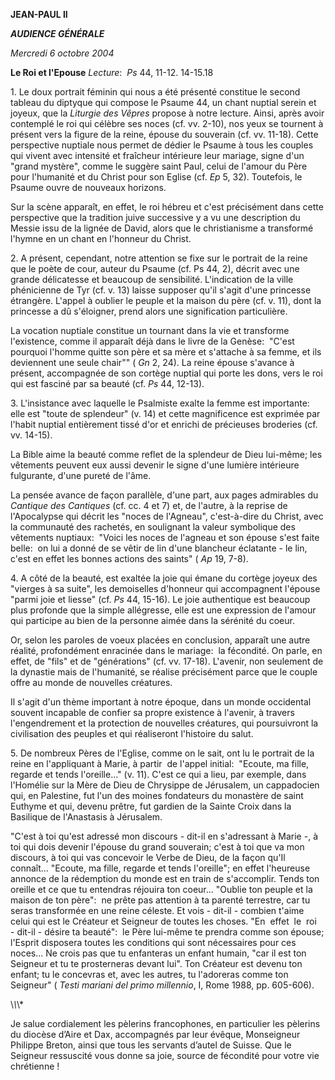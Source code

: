 **JEAN-PAUL II**

***AUDIENCE GÉNÉRALE***

*Mercredi 6 octobre 2004*

**Le Roi et l'Epouse** *Lecture*:  *Ps* 44, 11-12. 14-15.18

1. Le doux portrait féminin qui nous a été présenté constitue le second tableau du diptyque qui compose le Psaume 44, un chant nuptial serein et joyeux, que la *Liturgie des Vêpres* propose à notre lecture. Ainsi, après avoir contemplé le roi qui célèbre ses noces (cf. vv. 2-10), nos yeux se tournent à présent vers la figure de la reine, épouse du souverain (cf. vv. 11-18). Cette perspective nuptiale nous permet de dédier le Psaume à tous les couples qui vivent avec intensité et fraîcheur intérieure leur mariage, signe d'un "grand mystère", comme le suggère saint Paul, celui de l'amour du Père pour l'humanité et du Christ pour son Eglise (cf. *Ep* 5, 32). Toutefois, le Psaume ouvre de nouveaux horizons.

Sur la scène apparaît, en effet, le roi hébreu et c'est précisément dans cette perspective que la tradition juive successive y a vu une description du Messie issu de la lignée de David, alors que le christianisme a transformé l'hymne en un chant en l'honneur du Christ.

2. A présent, cependant, notre attention se fixe sur le portrait de la reine que le poète de cour, auteur du Psaume (cf. Ps 44, 2), décrit avec une grande délicatesse et beaucoup de sensibilité. L'indication de la ville phénicienne de Tyr (cf. v. 13) laisse supposer qu'il s'agit d'une princesse étrangère. L'appel à oublier le peuple et la maison du père (cf. v. 11), dont la princesse a dû s'éloigner, prend alors une signification particulière.

La vocation nuptiale constitue un tournant dans la vie et transforme l'existence, comme il apparaît déjà dans le livre de la Genèse:  "C'est pourquoi l'homme quitte son père et sa mère et s'attache à sa femme, et ils deviennent une seule chair"" ( *Gn* 2, 24). La reine épouse s'avance à présent, accompagnée de son cortège nuptial qui porte les dons, vers le roi qui est fasciné par sa beauté (cf. *Ps* 44, 12-13).

3. L'insistance avec laquelle le Psalmiste exalte la femme est importante:  elle est "toute de splendeur" (v. 14) et cette magnificence est exprimée par l'habit nuptial entièrement tissé d'or et enrichi de précieuses broderies (cf. vv. 14-15).

La Bible aime la beauté comme reflet de la splendeur de Dieu lui-même; les vêtements peuvent eux aussi devenir le signe d'une lumière intérieure fulgurante, d'une pureté de l'âme.

La pensée avance de façon parallèle, d'une part, aux pages admirables du *Cantique des Cantiques* (cf. cc. 4 et 7) et, de l'autre, à la reprise de l'Apocalypse qui décrit les "noces de l'Agneau", c'est-à-dire du Christ, avec la communauté des rachetés, en soulignant la valeur symbolique des vêtements nuptiaux:  "Voici les noces de l'agneau et son épouse s'est faite belle:  on lui a donné de se vêtir de lin d'une blancheur éclatante - le lin, c'est en effet les bonnes actions des saints" ( *Ap* 19, 7-8).

4. A côté de la beauté, est exaltée la joie qui émane du cortège joyeux des "vierges à sa suite", les demoiselles d'honneur qui accompagnent l'épouse "parmi joie et liesse" (cf. *Ps* 44, 15-16). Le joie authentique est beaucoup plus profonde que la simple allégresse, elle est une expression de l'amour qui participe au bien de la personne aimée dans la sérénité du coeur.

Or, selon les paroles de voeux placées en conclusion, apparaît une autre réalité, profondément enracinée dans le mariage:  la fécondité. On parle, en effet, de "fils" et de "générations" (cf. vv. 17-18). L'avenir, non seulement de la dynastie mais de l'humanité, se réalise précisément parce que le couple offre au monde de nouvelles créatures.

Il s'agit d'un thème important à notre époque, dans un monde occidental souvent incapable de confier sa propre existence à l'avenir, à travers l'engendrement et la protection de nouvelles créatures, qui poursuivront la civilisation des peuples et qui réaliseront l'histoire du salut.

5. De nombreux Pères de l'Eglise, comme on le sait, ont lu le portrait de la reine en l'appliquant à Marie, à partir  de l'appel initial:  "Ecoute, ma fille, regarde et tends l'oreille..." (v. 11). C'est ce qui a lieu, par exemple, dans l'Homélie sur la Mère de Dieu de Chrysippe de Jérusalem, un cappadocien qui, en Palestine, fut l'un des moines fondateurs du monastère de saint Euthyme et qui, devenu prêtre, fut gardien de la Sainte Croix dans la Basilique de l'Anastasis à Jérusalem.

"C'est à toi qu'est adressé mon discours - dit-il en s'adressant à Marie -, à toi qui dois devenir l'épouse du grand souverain; c'est à toi que va mon discours, à toi qui vas concevoir le Verbe de Dieu, de la façon qu'Il connaît... "Ecoute, ma fille, regarde et tends l'oreille"; en effet l'heureuse annonce de la rédemption du monde est en train de s'accomplir. Tends ton oreille et ce que tu entendras réjouira ton coeur... "Oublie ton peuple et la maison de ton père":  ne prête pas attention à ta parenté terrestre, car tu seras transformée en une reine céleste. Et vois - dit-il - combien t'aime celui qui est le Créateur et Seigneur de toutes les choses. "En  effet  le  roi  - dit-il - désire ta beauté":  le Père lui-même te prendra comme son épouse; l'Esprit disposera toutes les conditions qui sont nécessaires pour ces noces... Ne crois pas que tu enfanteras un enfant humain, "car il est ton Seigneur et tu te prosterneras devant lui". Ton Créateur est devenu ton enfant; tu le concevras et, avec les autres, tu l'adoreras comme ton Seigneur" ( *Testi mariani del primo millennio*, I, Rome 1988, pp. 605-606).

\\*\\*\\*

Je salue cordialement les pèlerins francophones, en particulier les pèlerins du diocèse d’Aire et Dax, accompagnés par leur évêque, Monseigneur Philippe Breton, ainsi que tous les servants d’autel de Suisse. Que le Seigneur ressuscité vous donne sa joie, source de fécondité pour votre vie chrétienne !